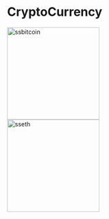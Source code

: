 # CryptoCurrency
<img width="215" alt="ssbitcoin" src="https://user-images.githubusercontent.com/31376006/179210072-5b648ae9-5793-4b95-b6a5-d28df24a910e.png">
<br>
<img width="215" alt="sseth" src="https://user-images.githubusercontent.com/31376006/179210098-8f77105f-fcd6-46d5-ab21-7021395c0472.png">

